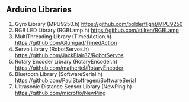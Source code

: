 Arduino Libraries
-

1. Gyro Library (MPU9250.h) https://github.com/bolderflight/MPU9250
2. RGB LED Library (RGBLamp.h) https://github.com/stilren/RGBLamp
3. MultiThreading Library (TimedAction.h) https://github.com/Glumgad/TimedAction
4. Servo Library (RobotServos.h) https://github.com/JackBlair87/RobotServos
5. Rotary Encoder Library (RotaryEncoder.h) https://github.com/mathertel/RotaryEncoder
6. Bluetooth Library (SoftwareSerial.h) https://github.com/PaulStoffregen/SoftwareSerial
7. Ultrasonic Distance Sensor Library (NewPing.h) https://github.com/microflo/NewPing
